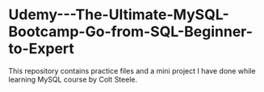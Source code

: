 # Udemy---The-Ultimate-MySQL-Bootcamp-Go-from-SQL-Beginner-to-Expert
This repository contains practice files and a mini project I have done while learning MySQL course by Colt Steele.
